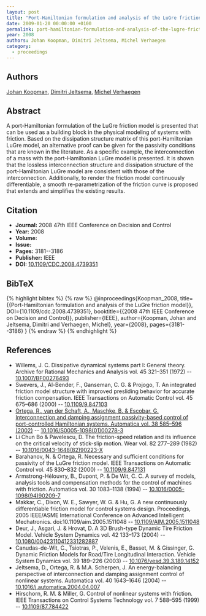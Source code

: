 ```yaml
---
layout: post
title: "Port-Hamiltonian formulation and analysis of the LuGre friction model"
date: 2009-01-20 00:00:00 +0100
permalink: port-hamiltonian-formulation-and-analysis-of-the-lugre-friction-model
year: 2008
authors: Johan Koopman, Dimitri Jeltsema, Michel Verhaegen
category:
  - proceedings
---
```

 
## Authors
[Johan Koopman](authors/johan_koopman), [Dimitri Jeltsema](authors/dimitri_jeltsema), [Michel Verhaegen](authors/michel_verhaegen)
 
## Abstract
A port-Hamiltonian formulation of the LuGre friction model is presented that can be used as a building block in the physical modeling of systems with friction. Based on the dissipation structure matrix of this port-Hamiltonian LuGre model, an alternative proof can be given for the passivity conditions that are known in the literature. As a specific example, the interconnection of a mass with the port-Hamiltonian LuGre model is presented. It is shown that the lossless interconnection structure and dissipation structure of the port-Hamiltonian LuGre model are consistent with those of the interconnection. Additionally, to render the friction model continuously differentiable, a smooth re-parametrization of the friction curve is proposed that extends and simplifies the existing results.
 
## Citation
- **Journal:** 2008 47th IEEE Conference on Decision and Control
- **Year:** 2008
- **Volume:** 
- **Issue:** 
- **Pages:** 3181--3186
- **Publisher:** IEEE
- **DOI:** [10.1109/CDC.2008.4739351](https://doi.org/10.1109/CDC.2008.4739351)
 
## BibTeX
{% highlight bibtex %}
{% raw %}
@inproceedings{Koopman_2008,
  title={{Port-Hamiltonian formulation and analysis of the LuGre friction model}},
  DOI={10.1109/cdc.2008.4739351},
  booktitle={{2008 47th IEEE Conference on Decision and Control}},
  publisher={IEEE},
  author={Koopman, Johan and Jeltsema, Dimitri and Verhaegen, Michel},
  year={2008},
  pages={3181--3186}
}
{% endraw %}
{% endhighlight %}
 
## References
- Willems, J. C. Dissipative dynamical systems part I: General theory. Archive for Rational Mechanics and Analysis vol. 45 321–351 (1972) -- [10.1007/BF00276493](https://doi.org/10.1007/BF00276493)
- Swevers, J., Al-Bender, F., Ganseman, C. G. & Projogo, T. An integrated friction model structure with improved presliding behavior for accurate friction compensation. IEEE Transactions on Automatic Control vol. 45 675–686 (2000) -- [10.1109/9.847103](https://doi.org/10.1109/9.847103)
- [Ortega, R., van der Schaft, A., Maschke, B. & Escobar, G. Interconnection and damping assignment passivity-based control of port-controlled Hamiltonian systems. Automatica vol. 38 585–596 (2002)](interconnection-and-damping-assignment-passivity-based-control-of-port-controlled-hamiltonian-systems) -- [10.1016/S0005-1098(01)00278-3](https://doi.org/10.1016/S0005-1098(01)00278-3)
- Li Chun Bo & Pavelescu, D. The friction-speed relation and its influence on the critical velocity of stick-slip motion. Wear vol. 82 277–289 (1982) -- [10.1016/0043-1648(82)90223-X](https://doi.org/10.1016/0043-1648(82)90223-X)
- Barahanov, N. & Ortega, R. Necessary and sufficient conditions for passivity of the LuGre friction model. IEEE Transactions on Automatic Control vol. 45 830–832 (2000) -- [10.1109/9.847131](https://doi.org/10.1109/9.847131)
- Armstrong-Hélouvry, B., Dupont, P. & De Wit, C. C. A survey of models, analysis tools and compensation methods for the control of machines with friction. Automatica vol. 30 1083–1138 (1994) -- [10.1016/0005-1098(94)90209-7](https://doi.org/10.1016/0005-1098(94)90209-7)
- Makkar, C., Dixon, W. E., Sawyer, W. G. & Hu, G. A new continuously differentiable friction model for control systems design. Proceedings, 2005 IEEE/ASME International Conference on Advanced Intelligent Mechatronics. doi:10.1109/aim.2005.1511048 -- [10.1109/AIM.2005.1511048](https://doi.org/10.1109/AIM.2005.1511048)
- Deur, J., Asgari, J. & Hrovat, D. A 3D Brush-type Dynamic Tire Friction Model. Vehicle System Dynamics vol. 42 133–173 (2004) -- [10.1080/00423110412331282887](https://doi.org/10.1080/00423110412331282887)
- Canudas-de-Wit, C., Tsiotras, P., Velenis, E., Basset, M. & Gissinger, G. Dynamic Friction Models for Road/Tire Longitudinal Interaction. Vehicle System Dynamics vol. 39 189–226 (2003) -- [10.1076/vesd.39.3.189.14152](https://doi.org/10.1076/vesd.39.3.189.14152)
- Jeltsema, D., Ortega, R. & M.A. Scherpen, J. An energy-balancing perspective of interconnection and damping assignment control of nonlinear systems. Automatica vol. 40 1643–1646 (2004) -- [10.1016/j.automatica.2004.04.007](https://doi.org/10.1016/j.automatica.2004.04.007)
- Hirschorn, R. M. & Miller, G. Control of nonlinear systems with friction. IEEE Transactions on Control Systems Technology vol. 7 588–595 (1999) -- [10.1109/87.784422](https://doi.org/10.1109/87.784422)

